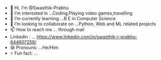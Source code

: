 - 👋 Hi, I’m @Swasthik-Prabhu
- 👀 I’m interested in ...Coding,Playing video games,travelling
- 🌱 I’m currently learning ...B E in Computer Science
- 💞️ I’m looking to collaborate on ...Python, Web and ML related projects
- 📫 How to reach me ... through mail
- Linkedin : ... https://www.linkedin.com/in/swasthik-r-prabhu-644607258/
- 😄 Pronouns: ...He/Him
- ⚡ Fun fact: ...

<!---
Swasthik-Prabhu/Swasthik-Prabhu is a ✨ special ✨ repository because its `README.md` (this file) appears on your GitHub profile.
You can click the Preview link to take a look at your changes.
--->
